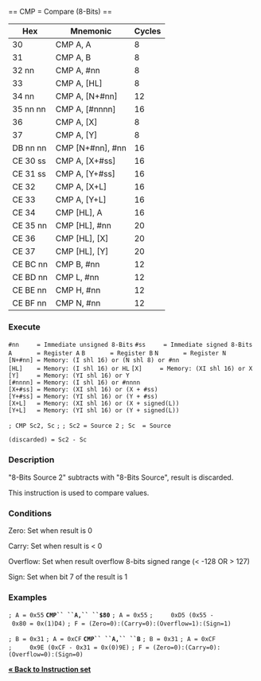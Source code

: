 \== CMP = Compare (8-Bits) ==

| Hex      | Mnemonic             | Cycles |
| -------- | -------------------- | ------ |
| 30       | CMP A, A             | 8      |
| 31       | CMP A, B             | 8      |
| 32 nn    | CMP A, \#nn          | 8      |
| 33       | CMP A, \[HL\]        | 8      |
| 34 nn    | CMP A, \[N+\#nn\]    | 12     |
| 35 nn nn | CMP A, \[\#nnnn\]    | 16     |
| 36       | CMP A, \[X\]         | 8      |
| 37       | CMP A, \[Y\]         | 8      |
| DB nn nn | CMP \[N+\#nn\], \#nn | 16     |
| CE 30 ss | CMP A, \[X+\#ss\]    | 16     |
| CE 31 ss | CMP A, \[Y+\#ss\]    | 16     |
| CE 32    | CMP A, \[X+L\]       | 16     |
| CE 33    | CMP A, \[Y+L\]       | 16     |
| CE 34    | CMP \[HL\], A        | 16     |
| CE 35 nn | CMP \[HL\], \#nn     | 20     |
| CE 36    | CMP \[HL\], \[X\]    | 20     |
| CE 37    | CMP \[HL\], \[Y\]    | 20     |
| CE BC nn | CMP B, \#nn          | 12     |
| CE BD nn | CMP L, \#nn          | 12     |
| CE BE nn | CMP H, \#nn          | 12     |
| CE BF nn | CMP N, \#nn          | 12     |

### Execute

`#nn     = Immediate unsigned 8-Bits`
`#ss     = Immediate signed 8-Bits`
`A       = Register A`
`B       = Register B`
`N       = Register N`
`[N+#nn] = Memory: (I shl 16) or (N shl 8) or #nn`
`[HL]    = Memory: (I shl 16) or HL`
`[X]     = Memory: (XI shl 16) or X`
`[Y]     = Memory: (YI shl 16) or Y`
`[#nnnn] = Memory: (I shl 16) or #nnnn`
`[X+#ss] = Memory: (XI shl 16) or (X + #ss)`
`[Y+#ss] = Memory: (YI shl 16) or (Y + #ss)`
`[X+L]   = Memory: (XI shl 16) or (X + signed(L))`
`[Y+L]   = Memory: (YI shl 16) or (Y + signed(L))`

`; CMP Sc2, Sc`
`;`
`; Sc2 = Source 2`
`; Sc  = Source`

`(discarded) = Sc2 - Sc`

### Description

"8-Bits Source 2" subtracts with "8-Bits Source", result is discarded.

This instruction is used to compare values.

### Conditions

Zero: Set when result is 0

Carry: Set when result is \< 0

Overflow: Set when result overflow 8-bits signed range (\< -128 OR \>
127)

Sign: Set when bit 7 of the result is 1

### Examples

`; A = 0x55`
**`CMP`` ``A,`` ``$80`**
`; A = 0x55`
`;     0xD5 (0x55 - 0x80 = 0x(1)D4)`
`; F = (Zero=0):(Carry=0):(Overflow=1):(Sign=1)`

`; B = 0x31`
`; A = 0xCF`
**`CMP`` ``A,`` ``B`**
`; B = 0x31`
`; A = 0xCF`
`;     0x9E (0xCF - 0x31 = 0x(0)9E)`
`; F = (Zero=0):(Carry=0):(Overflow=0):(Sign=0)`

[**« Back to Instruction set**](S1C88_InstructionSet.md "wikilink")

